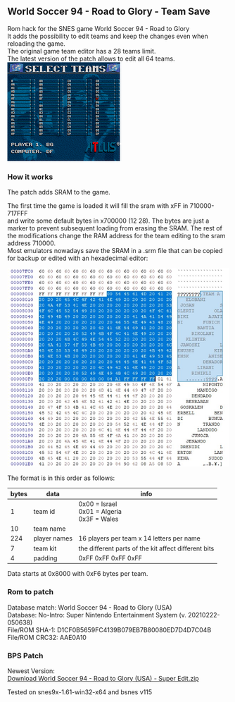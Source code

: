 ## World Soccer 94 - Road to Glory - Team Save

Rom hack for the SNES game World Soccer 94 - Road to Glory<br/>
It adds the possibility to edit teams and keep the changes even when reloading the game.
<br/>
The original game team editor has a 28 teams limit.<br/>
The latest version of the patch allows to edit all 64 teams.<br/>
![a](./images/all-teams.png)

### How it works

The patch adds SRAM to the game.<br/>

The first time the game is loaded it will fill the sram with xFF in 710000-717FFF<br/>
and write some default bytes in x700000 (12 28). The bytes are just a marker to prevent subsequent loading from erasing the SRAM.
The rest of the modifications change the RAM address for the team editing to the sram address 710000.<br/>
Most emulators nowadays save the SRAM in a .srm file that can be copied for backup or edited with an hexadecimal editor:<br/>

![a](./images/sram.jpg)

The format is in this order as follows:<br/>

bytes | data | info
--- | --- | ---
1 | team id | 0x00 = Israel<br/>0x01 = Algeria<br/>0x3F = Wales 
10 | team name | 
224 | player names | 16 players per team x 14 letters per name
7 | team kit | the different parts of the kit affect different bits
4 | padding | 0xFF 0xFF 0xFF 0xFF

Data starts at 0x8000 with 0xF6 bytes per team.

### Rom to patch

<p>
Database match: World Soccer 94 - Road to Glory (USA)<br/>
Database: No-Intro: Super Nintendo Entertainment System (v. 20210222-050638)<br/>
File/ROM SHA-1: D1CF0B5659FC4139B079EB7B80080ED7D4D7C04B<br/>
File/ROM CRC32: AAE0A10<br/>
</p>

### BPS Patch

Newest Version:<br>
[Download World Soccer 94 - Road to Glory (USA) - Super Edit.zip](https://github.com/Krokodyl/world-soccer-94/raw/main/patch/World%20Soccer%2094%20-%20Road%20to%20Glory%20(USA)%20-%20Super%20Edit.zip)

<p>
Tested on snes9x-1.61-win32-x64 and bsnes v115
</p>

